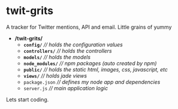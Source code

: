 # twit-grits
A tracker for Twitter mentions, API and email. Little grains of yummy



- **/twit-grits/**
	-   **`config/`**         *// holds the configuration values*
	-   **`controllers/`**    *// holds the controllers*
	-   **`models/`**         *// holds the models*
	-   **`node_modules/`**   *// npm packages (auto created by npm)*
	-   **`public/`**         *// holds the static html, images, css, javascript, etc*
	-   **`views/`**          *// holds jade views*
	-   `package.json`    *// defines my node app and dependencies*
	-   `server.js`       *// main application logic*

Lets start coding. 
